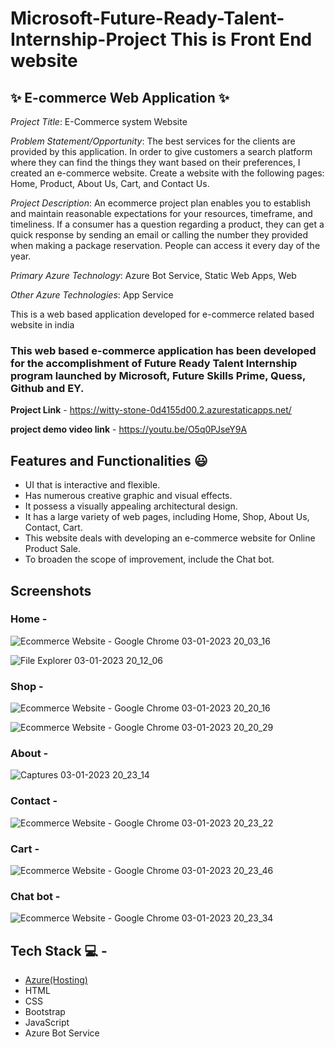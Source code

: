 # Microsoft-Future-Ready-Talent-Internship-Project This is Front End website
## ✨  E-commerce Web Application ✨

*Project Title*: E-Commerce system Website

*Problem Statement/Opportunity*: The best services for the clients are provided by this application. In order to give customers a search platform where they can find the things they want based on their preferences, I created an e-commerce website. Create a website with the following pages: Home, Product, About Us, Cart, and Contact Us.

*Project Description*: An ecommerce project plan enables you to establish and maintain reasonable expectations for your resources, timeframe, and timeliness. If a consumer has a question regarding a product, they can get a quick response by sending an email or calling the number they provided when making a package reservation. People can access it every day of the year.

*Primary Azure Technology*: Azure Bot Service, Static Web Apps, Web

*Other Azure Technologies*: App Service

This is a web based application developed for e-commerce related based website in india

### This web based e-commerce application has been developed for the accomplishment of Future Ready Talent Internship program launched by Microsoft, Future Skills Prime, Quess, Github and EY.


**Project Link** - https://witty-stone-0d4155d00.2.azurestaticapps.net/

**project demo video link** - https://youtu.be/O5q0PJseY9A


## Features and Functionalities 😃

- UI that is interactive and flexible.
- Has numerous creative graphic and visual effects.
- It possess a visually appealing architectural design.
- It has a large variety of web pages, including Home, Shop, About Us, Contact, Cart.
- This website deals with developing an e-commerce website for Online Product Sale.
- To broaden the scope of improvement, include the Chat bot.

## Screenshots

### Home -
![Ecommerce Website - Google Chrome 03-01-2023 20_03_16](https://user-images.githubusercontent.com/117068705/210379544-78f4f9dd-7500-497d-93be-93fbd05e44db.png)

![File Explorer 03-01-2023 20_12_06](https://user-images.githubusercontent.com/117068705/210379745-cff4c5dc-5f92-4be9-b9bb-65343ff44aec.png)

### Shop -

![Ecommerce Website - Google Chrome 03-01-2023 20_20_16](https://user-images.githubusercontent.com/117068705/210381027-14b3aa17-1601-4de4-9c1e-6bb177bcbc21.png)

![Ecommerce Website - Google Chrome 03-01-2023 20_20_29](https://user-images.githubusercontent.com/117068705/210381046-369a27ff-323c-4386-9509-da31a04cba99.png)

### About -

![Captures 03-01-2023 20_23_14](https://user-images.githubusercontent.com/117068705/210381736-53558795-afc4-494e-ace3-0951093ed4b1.png)

### Contact -

![Ecommerce Website - Google Chrome 03-01-2023 20_23_22](https://user-images.githubusercontent.com/117068705/210381759-0a12f30a-a0b6-4175-9f2a-db3b1c700798.png)

### Cart -

![Ecommerce Website - Google Chrome 03-01-2023 20_23_46](https://user-images.githubusercontent.com/117068705/210381797-5be53882-bc37-4533-86e2-9e21f44ce7ab.png)

### Chat bot -

![Ecommerce Website - Google Chrome 03-01-2023 20_23_34](https://user-images.githubusercontent.com/117068705/210381847-2cae218a-60c3-4d95-a6e9-6bc125280f81.png)


## Tech Stack 💻 -

- [Azure(Hosting)](https://azure.microsoft.com/en-in/features/azure-portal/)
- HTML
- CSS
- Bootstrap
- JavaScript
- Azure Bot Service
